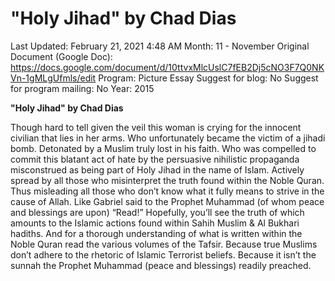 # "Holy Jihad" by Chad Dias

Last Updated: February 21, 2021 4:48 AM
Month: 11 - November
Original Document (Google Doc): https://docs.google.com/document/d/10ttvxMlcUslC7fEB2Dj5cNO3F7Q0NKVn-1gMLgUfmls/edit
Program: Picture Essay
Suggest for blog: No
Suggest for program mailing: No
Year: 2015

**"Holy Jihad" by Chad Dias**

Though hard to tell given the veil this woman is crying for the innocent civilian that lies in her arms. Who unfortunately became the victim of a jihadi bomb. Detonated by a Muslim truly lost in his faith. Who was compelled to commit this blatant act of hate by the persuasive nihilistic propaganda misconstrued as being part of Holy Jihad in the name of Islam. Actively spread by all those who misinterpret the truth found within the Noble Quran. Thus misleading all those who don’t know what it fully means to strive in the cause of Allah. Like Gabriel said to the Prophet Muhammad (of whom peace and blessings are upon) “Read!” Hopefully, you’ll see the truth of which amounts to the Islamic actions found within Sahih Muslim & Al Bukhari hadiths. And for a thorough understanding of what is written within the Noble Quran read the various volumes of the Tafsir. Because true Muslims don’t adhere to the rhetoric of Islamic Terrorist beliefs. Because it isn’t the sunnah the Prophet Muhammad (peace and blessings) readily preached.
